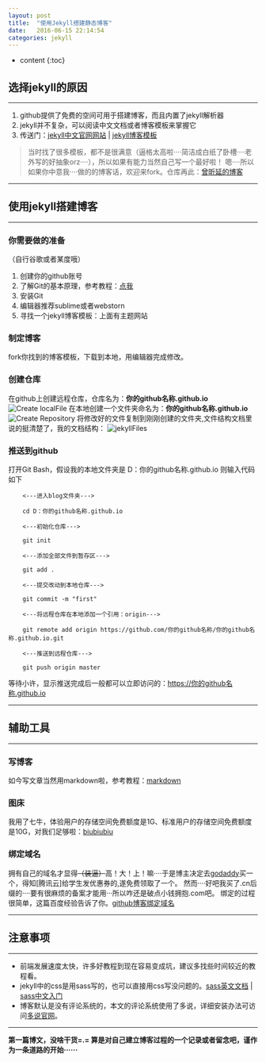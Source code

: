 ```yaml
---
layout: post
title:  "使用Jekyll搭建静态博客"
date:   2016-06-15 22:14:54
categories: jekyll
---
```


* content
{:toc}

## 选择jekyll的原因

---

1. github提供了免费的空间可用于搭建博客，而且内置了jekyll解析器
2. jekyll并不复杂，可以阅读中文文档或者博客模板来掌握它
3. 传送门：[jekyll中文官网网站](http://jekyllcn.com/)  \|  [jekyll博客模板](http://jekyllthemes.org/)

>  当时找了很多模板，都不是很满意（逼格太高啦····简洁成白纸了卧槽····老外写的好抽象orz····），所以如果有能力当然自己写一个最好啦！
>  嗯····所以如果你中意我····做的的博客话，欢迎来fork。仓库再此：[曾昕延的博客](https://github.com/Lance608554/Lance608554.github.io)

---

## 使用jekyll搭建博客

---

### 你需要做的准备

（自行谷歌或者某度哦）

1. 创建你的github账号
2. 了解Git的基本原理，参考教程：[点我](https://git-scm.com/book/zh/v2/%E8%B5%B7%E6%AD%A5-%E5%85%B3%E4%BA%8E%E7%89%88%E6%9C%AC%E6%8E%A7%E5%88%B6)
3. 安装Git
4. 编辑器推荐sublime或者webstorn
5. 寻找一个jekyll博客模板：上面有主题网站

### 制定博客

fork你找到的博客模板，下载到本地，用编辑器完成修改。

### 创建仓库

在github上创建远程仓库，仓库名为：**你的github名称.github.io**
![Create localFile]({{"/static/picture/jekyll_02.png"}})
在本地创建一个文件夹命名为：**你的github名称.github.io**
![Create Repository]({{"/static/picture/jekyll_03.png"}})
将修改好的文件复制到刚刚创建的文件夹,文件结构文档里说的挺清楚了，我的文档结构：
![jekyllFiles]({{"/static/picture/jekyll_01.png"}})

### 推送到github

打开Git Bash，假设我的本地文件夹是 D：你的github名称.github.io 则输入代码如下

        <---进入blog文件夹--->

        cd D：你的github名称.github.io

        <---初始化仓库--->

        git init

        <---添加全部文件到暂存区--->

        git add .

        <---提交改动到本地仓库--->

        git commit -m "first"

        <---将远程仓库在本地添加一个引用：origin--->

        git remote add origin https://github.com/你的github名称/你的github名称.github.io.git

        <---推送到远程仓库--->

        git push origin master

等待小许，显示推送完成后一般都可以立即访问的：https://你的github名称.github.io

---

## 辅助工具

---


### 写博客

如今写文章当然用markdown啦，参考教程：[markdown](http://www.appinn.com/markdown/)


### 图床

我用了七牛，体验用户的存储空间免费额度是1G、标准用户的存储空间免费额度是10G，对我们足够啦：[biubiubiu](http://www.qiniu.com/)


### 绑定域名

拥有自己的域名才显得<del>（装逼）</del>高！大！上！嘛····于是博主决定去[godaddy](http://www.godaddy.com/)买一个，得知[腾讯云]给学生发优惠券的,遂免费领取了一个。
然而····好吧我买了.cn后缀的····要有很麻烦的备案才能用···所以咋还是破点小钱拥抱.com吧。
绑定的过程很简单，这篇百度经验告诉了你。[github博客绑定域名](http://jingyan.baidu.com/article/36d6ed1f5356f31bcf488314.html)

---

## 注意事项

---

*  前端发展速度太快，许多好教程到现在容易变成坑，建议多找些时间较近的教程看。
*  jekyll中的css是用sass写的，也可以直接用css写没问题的。[sass英文文档](http://sass-lang.com/documentation/file.SASS_REFERENCE.html)  \|   [sass中文入门](http://www.w3cplus.com/sassguide/)
*  博客默认是没有评论系统的，本文的评论系统使用了多说，详细安装办法可访问[多说官网](http://duoshuo.com/)。

---

**第一篇博文，没啥干货=.= 算是对自己建立博客过程的一个记录或者留念吧，谨作为一条道路的开始······**

